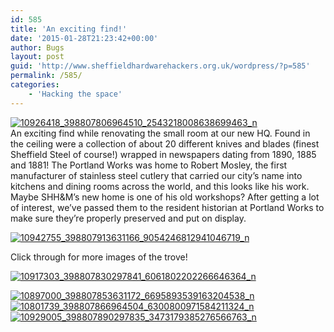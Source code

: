 ```yaml
---
id: 585
title: 'An exciting find!'
date: '2015-01-28T21:23:42+00:00'
author: Bugs
layout: post
guid: 'http://www.sheffieldhardwarehackers.org.uk/wordpress/?p=585'
permalink: /585/
categories:
    - 'Hacking the space'
---
```


[![10926418_398807806964510_2543218008638699463_n](https://www.sheffieldhackspace.org.uk/wordpress/wp-content/uploads/2015/01/10926418_398807806964510_2543218008638699463_n.jpg)](https://www.sheffieldhackspace.org.uk/wordpress/wp-content/uploads/2015/01/10926418_398807806964510_2543218008638699463_n.jpg)  
An exciting find while renovating the small room at our new HQ. Found in the ceiling were a collection of about 20 different knives and blades (finest Sheffield Steel of course!) wrapped in newspapers dating from 1890, 1885 and 1881! The Portland Works was home to Robert Mosley, the first manufacturer of stainless steel cutlery that carried our city’s name into kitchens and dining rooms across the world, and this looks like his work. Maybe SHH&amp;M’s new home is one of his old workshops? After getting a lot of interest, we’ve passed them to the resident historian at Portland Works to make sure they’re properly preserved and put on display.

[![10942755_398807913631166_9054246812941046719_n](https://www.sheffieldhackspace.org.uk/wordpress/wp-content/uploads/2015/01/10942755_398807913631166_9054246812941046719_n.jpg)](https://www.sheffieldhackspace.org.uk/wordpress/wp-content/uploads/2015/01/10942755_398807913631166_9054246812941046719_n.jpg)

Click through for more images of the trove!

[![10917303_398807830297841_6061802202266646364_n](https://www.sheffieldhackspace.org.uk/wordpress/wp-content/uploads/2015/01/10917303_398807830297841_6061802202266646364_n.jpg)](https://www.sheffieldhackspace.org.uk/wordpress/wp-content/uploads/2015/01/10917303_398807830297841_6061802202266646364_n.jpg)

[![10897000_398807853631172_6695893539163204538_n](https://www.sheffieldhackspace.org.uk/wordpress/wp-content/uploads/2015/01/10897000_398807853631172_6695893539163204538_n.jpg)](https://www.sheffieldhackspace.org.uk/wordpress/wp-content/uploads/2015/01/10897000_398807853631172_6695893539163204538_n.jpg)  
[![10801739_398807866964504_6300800971584211324_n](https://www.sheffieldhackspace.org.uk/wordpress/wp-content/uploads/2015/01/10801739_398807866964504_6300800971584211324_n.jpg)](https://www.sheffieldhackspace.org.uk/wordpress/wp-content/uploads/2015/01/10801739_398807866964504_6300800971584211324_n.jpg)  
[![10929005_398807890297835_3473179385276566763_n](https://www.sheffieldhackspace.org.uk/wordpress/wp-content/uploads/2015/01/10929005_398807890297835_3473179385276566763_n.jpg)](https://www.sheffieldhackspace.org.uk/wordpress/wp-content/uploads/2015/01/10929005_398807890297835_3473179385276566763_n.jpg)
<!--- path/to this posts images is ![]({{ site.baseurl }}/assets/blog/2015-01-28-585/ --->